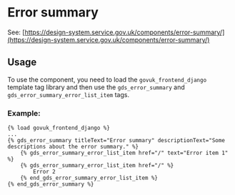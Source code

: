 # Error summary

See: [https://design-system.service.gov.uk/components/error-summary/](https://design-system.service.gov.uk/components/error-summary/)

## Usage

To use the component, you need to load the `govuk_frontend_django` template tag library and then use the `gds_error_summary` and `gds_error_summary_error_list_item` tags.


### Example:

```django
{% load govuk_frontend_django %}
...
{% gds_error_summary titleText="Error summary" descriptionText="Some descriptions about the error summary." %}
    {% gds_error_summary_error_list_item href="/" text="Error item 1" %}
    {% gds_error_summary_error_list_item href="/" %}
        Error 2
    {% end_gds_error_summary_error_list_item %}
{% end_gds_error_summary %}
```
